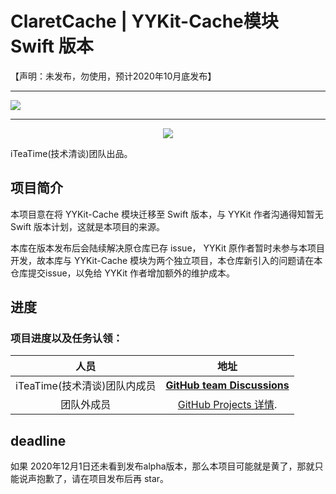 # ClaretCache | YYKit-Cache模块 Swift 版本

【声明：未发布，勿使用，预计2020年10月底发布】


--------------------------------------------

![](https://github.com/iteatimeteam/ClaretCache/blob/master/Design/banner.png)

<!--- 
![](http://ww2.sinaimg.cn/large/006tNc79gy1g59kizl2apj31l80e5wgi.jpg)
-->

--------------------------------------------
<p align="center"><a href="https://github.com/iteatimeteam"><img src="https://i.loli.net/2020/07/22/kvHfFaeRzyE5hsC.gif"></a></p>

iTeaTime(技术清谈)团队出品。

项目简介
--------------------------------------------

本项目意在将 YYKit-Cache 模块迁移至 Swift 版本，与 YYKit 作者沟通得知暂无 Swift 版本计划，这就是本项目的来源。

本库在版本发布后会陆续解决原仓库已存 issue， YYKit 原作者暂时未参与本项目开发，故本库与 YYKit-Cache 模块为两个独立项目，本仓库新引入的问题请在本仓库提交issue，以免给 YYKit 作者增加额外的维护成本。


进度
--------------------------------------------

### 项目进度以及任务认领：

人员 | 地址
:-------------:|:-------------:
 iTeaTime(技术清谈)团队内成员 |  [**GitHub team  Discussions**](https://github.com/orgs/iteatimeteam/teams/iteatime) 
 团队外成员 |  [GitHub Projects 详情]( https://github.com/iteatimeteam/ClaretCache/projects).



deadline
--------------------------------------------

如果 2020年12月1日还未看到发布alpha版本，那么本项目可能就是黄了，那就只能说声抱歉了，请在项目发布后再 star。


